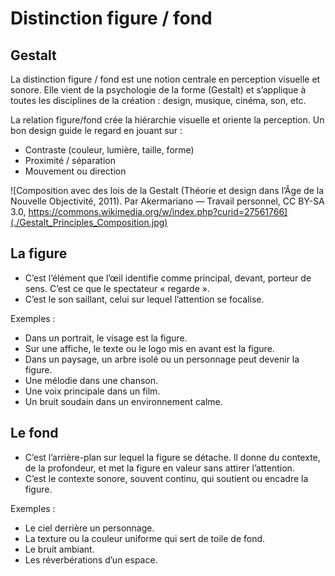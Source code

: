 # Distinction figure / fond 

## Gestalt 

La distinction figure / fond est une notion centrale en perception visuelle et sonore. Elle vient de la psychologie de la forme (Gestalt) et s’applique à toutes les disciplines de la création : design, musique, cinéma, son, etc. 

La relation figure/fond crée la hiérarchie visuelle et oriente la perception. 
Un bon design guide le regard en jouant sur : 
- Contraste (couleur, lumière, taille, forme) 
- Proximité / séparation 
- Mouvement ou direction

![Composition avec des lois de la Gestalt (Théorie et design dans l’Âge de la Nouvelle Objectivité, 2011). Par Akermariano — Travail personnel, CC BY-SA 3.0, https://commons.wikimedia.org/w/index.php?curid=27561766](./Gestalt_Principles_Composition.jpg)

## La figure 

- C’est l’élément que l’œil identifie comme principal, devant, porteur de sens. C’est ce que le spectateur « regarde ». 
- C’est le son saillant, celui sur lequel l’attention se focalise. 

Exemples : 
- Dans un portrait, le visage est la figure. 
- Sur une affiche, le texte ou le logo mis en avant est la figure. 
- Dans un paysage, un arbre isolé ou un personnage peut devenir la figure. 
- Une mélodie dans une chanson. 
- Une voix principale dans un film. 
- Un bruit soudain dans un environnement calme. 

## Le fond 

- C’est l’arrière-plan sur lequel la figure se détache. Il donne du contexte, de la profondeur, et met la figure en valeur sans attirer l’attention. 
- C’est le contexte sonore, souvent continu, qui soutient ou encadre la figure. 


Exemples : 
- Le ciel derrière un personnage. 
- La texture ou la couleur uniforme qui sert de toile de fond. 
- Le bruit ambiant. 
- Les réverbérations d’un espace. 

